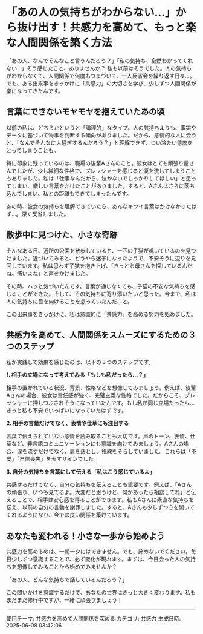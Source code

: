 # 「あの人の気持ちがわからない…」から抜け出す！共感力を高めて、もっと楽な人間関係を築く方法

「あの人、なんでそんなこと言うんだろう？」「私の気持ち、全然わかってくれない…」そう感じたこと、ありませんか？  私も以前はそうでした。人の気持ちがわからなくて、人間関係で何度もつまづいて、一人反省会を繰り返す日々…。でも、ある出来事をきっかけに「共感力」の大切さを学び、少しずつ人間関係が楽になってきたんです。

## 言葉にできないモヤモヤを抱えていたあの頃

以前の私は、どちらかというと「論理的」なタイプ。人の気持ちよりも、事実やデータに基づいて物事を判断する傾向がありました。だから、感情的な人に会うと、「なんでそんなに大騒ぎするんだろう？」と理解できず、つい冷たい態度をとってしまうことも。

特に印象に残っているのは、職場の後輩Aさんのこと。彼女はとても頑張り屋さんでしたが、少し繊細な性格で、プレッシャーを感じると涙を流してしまうこともありました。私は「仕事なんだから、泣かないでしっかりしてほしい」と思ってしまい、厳しい言葉をかけたことがありました。すると、Aさんはさらに落ち込んでしまい、私との距離もできてしまったんです。

あの時、彼女の気持ちを理解できていたら、あんなキツイ言葉はかけなかったはず…。深く反省しました。

## 散歩中に見つけた、小さな奇跡

そんなある日、近所の公園を散歩していると、一匹の子猫が鳴いているのを見つけました。近づいてみると、どうやら迷子になったようで、不安そうに辺りを見回しています。私は思わず子猫を抱き上げ、「きっとお母さんを探しているんだね。怖いよね」と声をかけました。

その時、ハッと気づいたんです。言葉が通じなくても、子猫の不安な気持ちを感じることができた。そして、その気持ちに寄り添いたいと思った。今まで、私は人の気持ちに目を向けることを怠っていたんだ、と。

この出来事をきっかけに、私は意識的に「共感力」を高める努力を始めました。

## 共感力を高めて、人間関係をスムーズにするための３つのステップ

私が実践して効果を感じたのは、以下の３つのステップです。

**1. 相手の立場になって考えてみる「もしも私だったら…？」**

相手の置かれている状況、背景、性格などを想像してみましょう。例えば、後輩Aさんの場合、彼女は責任感が強く、完璧主義な性格でした。だからこそ、プレッシャーに押しつぶされそうになっていたんです。もし私が同じ立場だったら…きっと私も不安でいっぱいになっていたはずです。

**2. 相手の言葉だけでなく、表情や仕草にも注目する**

言葉で伝えられていない感情を読み取ることも大切です。声のトーン、表情、仕草など、非言語コミュニケーションにも意識を向けてみましょう。Aさんの場合、涙を流すだけでなく、肩を落とし、視線をそらしていました。これらは「不安」「自信喪失」を表すサインでした。

**3. 自分の気持ちを言葉にして伝える「私はこう感じているよ」**

共感するだけでなく、自分の気持ちを伝えることも重要です。例えば、「Aさんの頑張り、いつも見てるよ。大変だと思うけど、何かあったら相談してね」と伝えることで、相手は安心感を得ることができます。私もAさんに素直な気持ちを伝え、以前の自分の言動を謝罪しました。すると、Aさんも少しずつ心を開いてくれるようになり、今では良い関係を築けています。


## あなたも変われる！小さな一歩から始めよう

共感力を高めるのは、一朝一夕にはできません。でも、諦めないでください。毎日少しずつ意識することで、必ず変化が現れます。まずは、今日会った人の気持ちを想像してみることから始めてみませんか？

「あの人、どんな気持ちで話しているんだろう？」

この問いかけを意識するだけで、あなたの世界はきっと大きく変わります。私もまだまだ修行中ですが、一緒に頑張りましょう！

---
使用テーマ: 共感力を高めて人間関係を深める
カテゴリ: 共感力
生成日時: 2025-06-08 03:42:06
